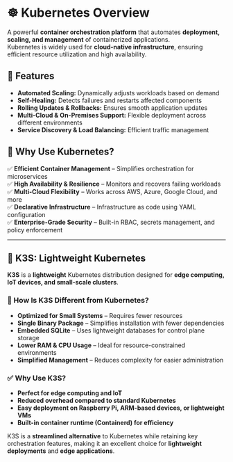 # ☸️ Kubernetes Overview  

A powerful **container orchestration platform** that automates **deployment, scaling, and management** of containerized applications.  
Kubernetes is widely used for **cloud-native infrastructure**, ensuring efficient resource utilization and high availability.

## 🚀 Features  
- **Automated Scaling:** Dynamically adjusts workloads based on demand  
- **Self-Healing:** Detects failures and restarts affected components  
- **Rolling Updates & Rollbacks:** Ensures smooth application updates  
- **Multi-Cloud & On-Premises Support:** Flexible deployment across different environments  
- **Service Discovery & Load Balancing:** Efficient traffic management  

## 🔧 Why Use Kubernetes?  
✅ **Efficient Container Management** – Simplifies orchestration for microservices  
✅ **High Availability & Resilience** – Monitors and recovers failing workloads  
✅ **Multi-Cloud Flexibility** – Works across AWS, Azure, Google Cloud, and more  
✅ **Declarative Infrastructure** – Infrastructure as code using YAML configuration  
✅ **Enterprise-Grade Security** – Built-in RBAC, secrets management, and policy enforcement  

---

## 🌿 K3S: Lightweight Kubernetes  

**K3S** is a **lightweight** Kubernetes distribution designed for **edge computing, IoT devices, and small-scale clusters**.  

### 🔄 How Is K3S Different from Kubernetes?  
- **Optimized for Small Systems** – Requires fewer resources  
- **Single Binary Package** – Simplifies installation with fewer dependencies  
- **Embedded SQLite** – Uses lightweight databases for control plane storage  
- **Lower RAM & CPU Usage** – Ideal for resource-constrained environments  
- **Simplified Management** – Reduces complexity for easier administration  

### ✅ Why Use K3S?  
- **Perfect for edge computing and IoT**  
- **Reduced overhead compared to standard Kubernetes**  
- **Easy deployment on Raspberry Pi, ARM-based devices, or lightweight VMs**  
- **Built-in container runtime (Containerd) for efficiency**  

K3S is a **streamlined alternative** to Kubernetes while retaining key orchestration features, making it an excellent choice for **lightweight deployments** and **edge applications**.